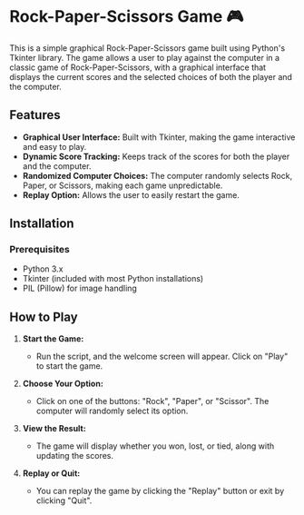 # Rock-Paper-Scissors Game 🎮

This is a simple graphical Rock-Paper-Scissors game built using Python's Tkinter library. The game allows a user to play against the computer in a classic game of Rock-Paper-Scissors, with a graphical interface that displays the current scores and the selected choices of both the player and the computer.

## Features
- **Graphical User Interface:** Built with Tkinter, making the game interactive and easy to play.
- **Dynamic Score Tracking:** Keeps track of the scores for both the player and the computer.
- **Randomized Computer Choices:** The computer randomly selects Rock, Paper, or Scissors, making each game unpredictable.
- **Replay Option:** Allows the user to easily restart the game.

## Installation

### Prerequisites
- Python 3.x
- Tkinter (included with most Python installations)
- PIL (Pillow) for image handling

## How to Play
1. **Start the Game:**
   - Run the script, and the welcome screen will appear. Click on "Play" to start the game.

2. **Choose Your Option:**
   - Click on one of the buttons: "Rock", "Paper", or "Scissor". The computer will randomly select its option.

3. **View the Result:**
   - The game will display whether you won, lost, or tied, along with updating the scores.

4. **Replay or Quit:**
   - You can replay the game by clicking the "Replay" button or exit by clicking "Quit".
